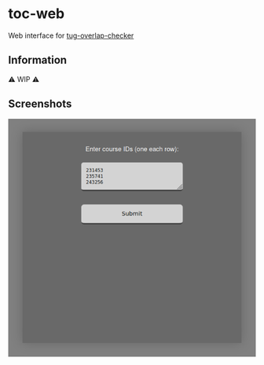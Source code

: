 # toc-web

Web interface for [tug-overlap-checker](https://github.com/LoLei/tug-overlap-checker)

## Information
:warning: WIP :warning:

## Screenshots
![Screenshot](https://raw.githubusercontent.com/LoLei/toc-web/master/images/screenshot.png "Screenshot")
